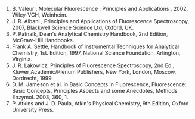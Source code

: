 1. B. Valeur , Molecular Fluorescence : Principles and Applications , 2002, Wiley-VCH, Weinheim.  
2. J. R. Albani , Principles and Applications of Fluorescence Spectroscopy, 2007, Blackwell Science Science Ltd, Oxford, UK.  
3. P. Patnaik, Dean's Analytical Chemistry Handbook, 2nd Edition, McGraw-Hill Handbooks.  
4. Frank A. Settle, Handbook of Instrumental Techniques for Analytical Chemistry, 1st. Edition, 1997, National Science Foundation, Arlington, Virginia.  
5. J. R. Lakowicz, Principles of Fluorescence Spectroscopy, 2nd Ed., Kluwer Academic/Plenum Publishers, New York, London, Moscow, Dordrecht, 1999.  
6. D. M. Jameson et al. in Basic Concepts in Fluorescence, Fluorescence: Basic Concepts, Principles Aspects and some Anecdotes, Methods Enzymol. 2003, 360, 1.  
7. P. Atkins and J. D. Paula, Atkin's Physical Chemistry, 9th Edition, Oxford University Press.
